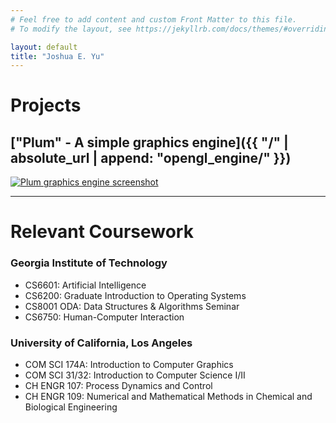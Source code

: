 ```yaml
---
# Feel free to add content and custom Front Matter to this file.
# To modify the layout, see https://jekyllrb.com/docs/themes/#overriding-theme-defaults

layout: default
title: "Joshua E. Yu"
---
```


# Projects

## ["Plum" - A simple graphics engine]({{ "/" | absolute_url | append: "opengl_engine/" }})
[![Plum graphics engine screenshot](/graphics/screenshot0.png "Plum graphics engine screenshot")](/graphics/screenshot0.png)

<!-- ## [Spider-Man Minigame in WebGL]({{ "/" | absolute_url | append: "webgl_spiderman/"}})

(INSERT IMAGE)

My team's final project in COM SCI 174A: Intro to Computer Graphics at UCLA. -->

---

# Relevant Coursework

### Georgia Institute of Technology
* CS6601: Artificial Intelligence
* CS6200: Graduate Introduction to Operating Systems
* CS8001 ODA: Data Structures & Algorithms Seminar
* CS6750: Human-Computer Interaction

### University of California, Los Angeles
* COM SCI 174A: Introduction to Computer Graphics
* COM SCI 31/32: Introduction to Computer Science I/II
* CH ENGR 107: Process Dynamics and Control
* CH ENGR 109: Numerical and Mathematical Methods in Chemical and Biological Engineering